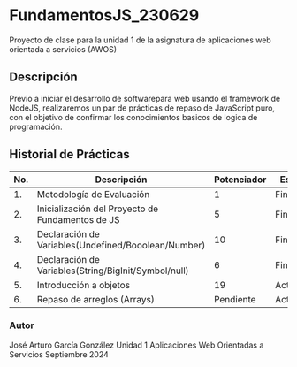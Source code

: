 # FundamentosJS_230629
Proyecto de clase para la unidad 1 de la asignatura de aplicaciones web orientada a servicios (AWOS)

## Descripción 

Previo a iniciar el desarrollo de softwarepara web usando el framework de NodeJS, realizaremos un par de prácticas de repaso de JavaScript puro, con el objetivo de confirmar los conocimientos basicos de logica de programación.

## Historial de Prácticas 

|No.|Descripción|Potenciador|Estatus|
|--|--|--|--|
|1.|Metodología de Evaluación|1|Finalizada|
|2.|Inicialización del Proyecto de Fundamentos de JS|5|Finalizada|
|3.|Declaración de Variables(Undefined/Booolean/Number)|10|Finalizada|
|4.|Declaración de Variables(String/BigInit/Symbol/null)|6|Finalizada|
|5.|Introducción a objetos|19|Activa|
|6.|Repaso de arreglos (Arrays)|Pendiente|Activa|


### Autor 
José Arturo García González 
Unidad 1 
Aplicaciones Web Orientadas a Servicios
Septiembre 2024
